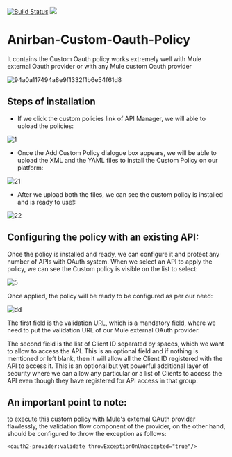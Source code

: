 [![Build Status](https://semaphoreapp.com/api/v1/projects/d4cca506-99be-44d2-b19e-176f36ec8cf1/128505/shields_badge.svg)](https://semaphoreapp.com/boennemann/badges)
[![](https://images.microbadger.com/badges/version/anir37/anirban-mule.svg)](https://microbadger.com/images/anir37/anirban-mule "Get your own version badge on microbadger.com")
# Anirban-Custom-Oauth-Policy
It contains the Custom Oauth policy works extremely well with Mule external Oauth provider or with any Mule custom Oauth provider

![94a0a117494a8e9f1332f1b6e54f61d8](https://user-images.githubusercontent.com/1582548/30781889-3b15342e-a145-11e7-99a6-f574388789e4.jpeg)

## Steps of installation

* If we click the custom policies link of API Manager, we will able to upload the policies:

![1](https://user-images.githubusercontent.com/1582548/37570420-8e6e71a8-2b15-11e8-8864-acb2b4f76bb7.png)

* Once the Add Custom Policy dialogue box appears, we will be able to upload the XML and the YAML files to install the Custom Policy on our platform:

![21](https://user-images.githubusercontent.com/1582548/37570528-dcf75ce4-2b16-11e8-826b-e6a3fb6932de.png)

* After we upload both the files, we can see the custom policy is installed and is ready to use!:

![22](https://user-images.githubusercontent.com/1582548/37570521-bff7d83a-2b16-11e8-870d-1e3c9cec2a8a.png)


## Configuring the policy with an existing API:

Once the policy is installed and ready, we can configure it and protect any number of APIs with OAuth system. When we select an API to apply the policy, we can see the Custom policy is visible on the list to select:

![5](https://user-images.githubusercontent.com/1582548/37570543-1e8c3d5a-2b17-11e8-8880-016e03275498.png)

Once applied, the policy will be ready to be configured as per our need:

![dd](https://user-images.githubusercontent.com/1582548/37570556-5213a76c-2b17-11e8-8bd9-0c8355642726.png)

The first field is the validation URL, which is a mandatory field, where we need to put the validation URL of our Mule external OAuth provider.

The second field is the list of Client ID separated by spaces, which we want to allow to access the API. This is an optional field and if nothing is mentioned or left blank, then it will allow all the Client ID registered with the API to access it. This is an optional but yet powerful additional layer of security where we can allow any particular or a list of Clients to access the API even though they have registered for API access in that group.

## An important point to note:
to execute this custom policy with Mule's external OAuth provider flawlessly, the validation flow component of the provider, on the other hand, should be configured to throw the exception as follows:

`<oauth2-provider:validate throwExceptionOnUnaccepted="true"/>`
